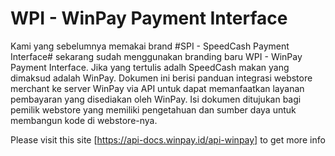 # WPI - WinPay Payment Interface

Kami yang sebelumnya memakai brand #SPI - SpeedCash Payment Interface# sekarang sudah menggunakan branding baru WPI - WinPay Payment Interface. Jika yang tertulis adalh SpeedCash makan yang dimaksud adalah WinPay.
Dokumen ini berisi panduan integrasi webstore merchant ke server WinPay via API untuk dapat memanfaatkan layanan pembayaran yang disediakan oleh WinPay. Isi dokumen ditujukan bagi pemilik webstore yang memiliki pengetahuan dan sumber daya untuk membangun kode di webstore-nya.

Please visit this site [https://api-docs.winpay.id/api-winpay] to get more info
